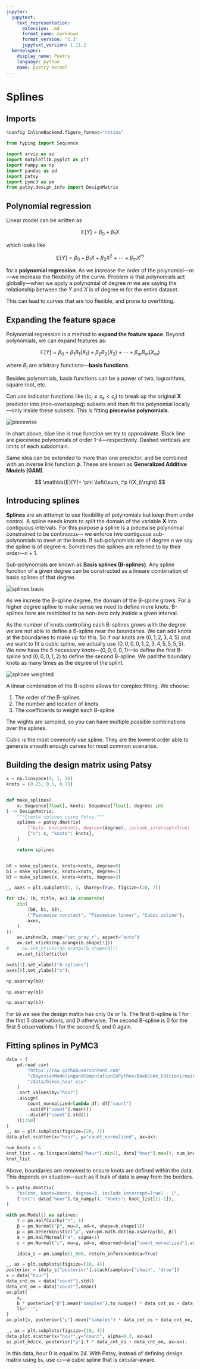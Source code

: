 ```yaml
---
jupyter:
  jupytext:
    text_representation:
      extension: .md
      format_name: markdown
      format_version: '1.3'
      jupytext_version: 1.11.2
  kernelspec:
    display_name: Poetry
    language: python
    name: poetry-kernel
---
```


<!-- #region tags=[] -->
# Splines
<!-- #endregion -->

<!-- #region tags=[] -->
## Imports
<!-- #endregion -->

```python
%config InlineBackend.figure_format="retina"
```

```python
from typing import Sequence

import arviz as az
import matplotlib.pyplot as plt
import numpy as np
import pandas as pd
import patsy
import pymc3 as pm
from patsy.design_info import DesignMatrix
```

## Polynomial regression


Linear model can be written as

$$
\mathbb{E}[Y]= \beta_0 + \beta_1 X
$$

which looks like

$$
\mathbb{E}[Y]= \beta_0 + \beta_1 X + \beta_2 X^2 + \cdots + \beta_m X^m
$$

for a **polynomial regression**.
As we increase the order of the polynomial—$m$—we
increase the flexibility of the curve.
Problem is that polynomials act globally—when
we apply a polynomial of degree $m$
we are saying the relationship between the $Y$ and $X$ is of degree $m$
for the entire dataset.

This can lead to curves that are too flexible,
and prone to overfitting.

<!-- #region tags=[] -->
## Expanding the feature space
<!-- #endregion -->

Polynomial regression
is a method to **expand the feature space**.
Beyond polynomials,
we can expand features as:

$$
\mathbb{E}[Y]= \beta_0 + \beta_1 B_{1}(X_{1}) + \beta_2 B_{2}(X_{2}) + \cdots + \beta_m B_{m}(X_{m})
$$

where $B_i$ are arbitrary functions—**basis
functions**.

Besides polynomials,
basis functions
can be a power of two,
lograrithms,
square root,
etc.

Can use indicator functions
like $I(c_i \leq x_k < c_j)$
to break up the original $\boldsymbol{X}$ predictor into (non-overlapping) subsets
and then fit the polynomial locally—only
inside these subsets.
This is fitting **piecewise polynomials**.

![piecewise](images/chapter_5/piecewise.png)

In chart above,
blue line is true function we try to approximate.
Black line are piecewise polynomials of order 1–4—respectively.
Dashed verticals are limits of each subdomain.

Same idea can be extended to more than one predictor,
and be combined with an inverse link function $\phi$.
These are known as **Generalized Additive Models (GAM)**.

$$
\mathbb{E}[Y]= \phi \left(\sum_i^p f(X_i)\right)
$$



## Introducing splines


**Splines** are an atttempt to use flexibility of polynomials
but keep them under control.
A spline needs knots
to split the domain of the variable $\boldsymbol{X}$ into contiguous intervals.
For this purpose a spline is a piecewise polynomial constrained to be continuous—
we enforce two contiguous sub-polynomials to meet at the knots.
If sub-polynomials are of degree $n$
we say the spline is of degree $n$.
Sometimes the splines are referred to by their order—$n + 1$.

Sub-polynomials are known as **Basis splines (B-splines)**.
Any spline function of a given degree
can be constructed as a lineare combination of basis splines of that degree.

![splines basis](images/chapter_5/splines_basis.png)

As we increse the B-spline degree,
the domain of the B-spline grows.
For a higher degree spline to make sense
we need to define more knots.
B-splines here are restricted to be non-zero only
instide a given interval.

As the number of knots controlling each B-splines grows with the degree
we are not able to define a B-spline near the boundaries.
We can add knots at the boundaries to make up for this.
So if our knots are $(0,1,2,3,4,5)$
and we want to fit a cubic spline,
we actually use $(0,0,0,0,1,2,3,4,5,5,5,5)$.
We now have the 5 necessary knots—$(0,0,0,0,1)$—to
define the first B-spline
and $(0,0,0,1,2)$ to define the second B-spline.
We pad the boundary knots as many times as the degree of the splint.

![splines weighted](images/chapter_5/splines_weighted.png)

A linear combination of the B-spline
allows for complex fitting.
We choose:

1. The order of the B-splines
2. The number and location of knots
3. The coefficients to weight each B-spline

The wights are sampled,
so you can have multiple possible combinations over the splines.

Cubic is the most commonly use spline.
They are the lowerst order able to generate smooth enough curves
for most common scenarios.


## Building the design matrix using Patsy

```python
x = np.linspace(0, 1, 20)
knots = [0.25, 0.5, 0.75]


def make_splines(
    x: Sequence[float], knots: Sequence[float], degree: int
) -> DesignMatrix:
    """Create splines using Patsy."""
    splines = patsy.dmatrix(
        f"bs(x, knots=knots, degree={degree}, include_intercept=True) - 1",
        {"x": x, "knots": knots},
    )

    return splines


b0 = make_splines(x, knots=knots, degree=0)
b1 = make_splines(x, knots=knots, degree=1)
b3 = make_splines(x, knots=knots, degree=3)

_, axes = plt.subplots(1, 3, sharey=True, figsize=(20, 7))

for idx, (b, title, ax) in enumerate(
    zip(
        (b0, b1, b3),
        ("Piecewise constant", "Piecewise linear", "Cubic spline"),
        axes,
    )
):
    ax.imshow(b, cmap="cet_gray_r", aspect="auto")
    ax.set_xticks(np.arange(b.shape[1]))
#     ax.set_yticks(np.arange(b.shape[0]))
    ax.set_title(title)

axes[1].set_xlabel("b-splines")
axes[0].set_ylabel("x");
```

```python
np.asarray(b0)
```

```python
np.asarray(b1)
```

```python
np.asarray(b3)
```

For `b0`
we see the design mattix has only 0s or 1s.
The first B-spline is 1 for the first 5 observations,
and 0 otherwise.
The second B-spline
is 0 for the first 5 observations
1 for the second 5,
and 0 again.


## Fitting splines in  PyMC3

```python
data = (
    pd.read_csv(
        "https://raw.githubusercontent.com"
        "/BayesianModelingandComputationInPython/BookCode_Edition1/main"
        "/data/bikes_hour.csv"
    )
    .sort_values(by="hour")
    .assign(
        count_normalized=lambda df: df["count"]
        .sub(df["count"].mean())
        .div(df["count"].std())
    )[::50]
)
_, ax = plt.subplots(figsize=(20, 7))
data.plot.scatter(x="hour", y="count_normalized", ax=ax);
```

```python
num_knots = 6
knot_list = np.linspace(data["hour"].min(), data["hour"].max(), num_knots + 2)[1:-1]
knot_list
```

Above,
boundaries are removed to ensure knots are defined within the data.
This depends on situation—such
as if bulk of data is away from the borders.

```python
b = patsy.dmatrix(
    "bs(cnt, knots=knots, degree=3, include_intercept=True) - 1",
    {"cnt": data["hour"].to_numpy(), "knots": knot_list[1:-1]},
)

with pm.Model() as splines:
    τ = pm.HalfCauchy("τ", 1)
    β = pm.Normal("β", mu=0, sd=τ, shape=b.shape[1])
    μ = pm.Deterministic("μ", var=pm.math.dot(np.asarray(b), β))
    σ = pm.HalfNormal("σ", sigma=1)
    c = pm.Normal("c", mu=μ, sd=σ, observed=data["count_normalized"].values)

    idata_s = pm.sample(1_000, return_inferencedata=True)

_, ax = plt.subplots(figsize=(10, 4))
posterior = idata_s["posterior"].stack(samples=["chain", "draw"])
x = data["hour"]
data_cnt_os = data["count"].std()
data_cnt_om = data["count"].mean()
ax.plot(
    x,
    b * posterior["β"].mean("samples").to_numpy() * data_cnt_os + data_cnt_om,
    ls="--",
)
ax.plot(x, posterior["μ"].mean("samples") * data_cnt_os + data_cnt_om, lw=5);
```

```python
_, ax = plt.subplots(figsize=(10, 4))
data.plot.scatter(x="hour",y="count", alpha=0.3, ax=ax)
az.plot_hdi(x, posterior["μ"].T * data_cnt_os + data_cnt_om, ax=ax);
```

In this data,
hour 0 is equal to 24.
With Patsy,
instead of defining design matrix using `bs`,
use `cc`—a cubic spline that is circular-aware.
